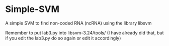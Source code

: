 # Simple-SVM
A simple SVM to find non-coded RNA (ncRNA) using the library libsvm

Remember to put lab3.py into libsvm-3.24/tools/ (I have already did that, but if you edit the lab3.py do so again or edit it accordingly)
